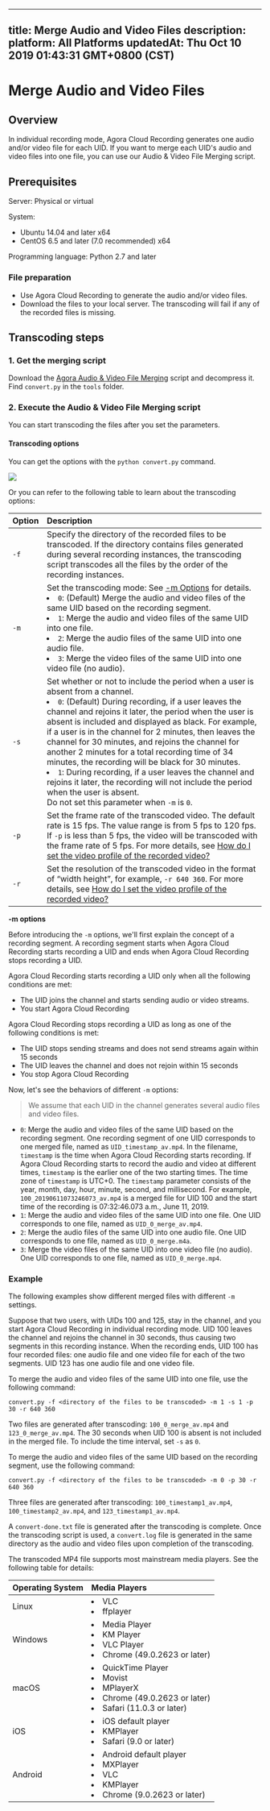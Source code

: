 
---
title: Merge Audio and Video Files
description: 
platform: All Platforms
updatedAt: Thu Oct 10 2019 01:43:31 GMT+0800 (CST)
---
# Merge Audio and Video Files
## Overview

In individual recording mode, Agora Cloud Recording generates one audio and/or video file for each UID. If you want to merge each UID's audio and video files into one file, you can use our Audio & Video File Merging script.

## Prerequisites

Server: Physical or virtual

System:

- Ubuntu 14.04 and later x64
- CentOS 6.5 and later (7.0 recommended) x64

Programming language: Python 2.7 and later

### File preparation

- Use Agora Cloud Recording to generate the audio and/or video files.
- Download the files to your local server. The transcoding will fail if any of the recorded files is missing.

## Transcoding steps

### 1. Get the merging script

Download the [Agora Audio & Video File Merging](https://download.agora.io/acrsdk/release/Agora_Cloud_Recording_Tools_v1.0.0.7_20190929-1569690666_807.tar.gz) script and decompress it. Find `convert.py` in the `tools` folder.

### 2. Execute the Audio & Video File Merging script

You can start transcoding the files after you set the parameters.

#### Transcoding options

You can get the options with the `python convert.py` command.

![](https://web-cdn.agora.io/docs-files/1569831552391)

 Or you can refer to the following table to learn about the transcoding options:

| Option | Description                                                  |
| :----- | :----------------------------------------------------------- |
| `-f`   | Specify the directory of the recorded files to be transcoded. If the directory contains files generated during several recording instances, the transcoding script transcodes all the files by the order of the recording instances. |
| `-m`   | Set the transcoding mode: See [-m Options](#-m) for details.<li>`0`: (Default) Merge the audio and video files of the same UID based on the recording segment.</li><li>`1`: Merge the audio and video files of the same UID into one file.</li><li>`2`: Merge the audio files of the same UID into one audio file.</li><li>`3`: Merge the video files of the same UID into one video file (no audio).</li> |
| `-s`   | Set whether or not to include the period when a user is absent from a channel.<li>`0`: (Default) During recording, if a user leaves the channel and rejoins it later, the period when the user is absent is included and displayed as black. For example, if a user is in the channel for 2 minutes, then leaves the channel for 30 minutes, and rejoins the channel for another 2 minutes for a total recording time of 34 minutes, the recording will be black for 30 minutes.</li><li>`1`: During recording, if a user leaves the channel and rejoins it later, the recording will not include the period when the user is absent.</li>Do not set this parameter when `-m` is `0`. |
| `-p`   | Set the frame rate of the transcoded video. The default rate is 15 fps. The value range is from 5 fps to 120 fps. If `-p` is less than 5 fps, the video will be transcoded with the frame rate of 5 fps. For more details, see [How do I set the video profile of the recorded video?](https://docs.agora.io/en/faq/recording_video_profile) |
| `-r`   | Set the resolution of the transcoded video in the format of “width height”, for example, `-r 640 360`. For more details, see [How do I set the video profile of the recorded video?](https://docs.agora.io/en/faq/recording_video_profile) |

<a id="-m">**-m options**</a>

Before introducing the `-m` options, we'll first explain the concept of a recording segment. A recording segment starts when Agora Cloud Recording starts recording a UID and ends when Agora Cloud Recording stops recording a UID.

Agora Cloud Recording starts recording a UID only when all the following conditions are met:

- The UID joins the channel and starts sending audio or video streams.
- You start Agora Cloud Recording

Agora Cloud Recording stops recording a UID as long as one of the following conditions is met:

- The UID stops sending streams and does not send streams again within 15 seconds
- The UID leaves the channel and does not rejoin within 15 seconds
- You stop Agora Cloud Recording

Now, let's see the behaviors of different `-m` options:

> We assume that each UID in the channel generates several audio files and video files.

- `0`: Merge the audio and video files of the same UID based on the recording segment. One recording segment of one UID corresponds to one merged file, named as `UID_timestamp_av.mp4`. In the filename, `timestamp` is the time when Agora Cloud Recording starts recording. If Agora Cloud Recording starts to record the audio and video at different times, `timestamp` is the earlier one of the two starting times. The time zone of `timestamp` is UTC+0. The `timestamp` parameter consists of the year, month, day, hour, minute, second, and millisecond. For example, `100_20190611073246073_av.mp4` is a merged file for UID 100 and the start time of the recording is 07:32:46.073 a.m., June 11, 2019.
- `1`: Merge the audio and video files of the same UID into one file. One UID corresponds to one file, named as `UID_0_merge_av.mp4`.
- `2`: Merge the audio files of the same UID into one audio file. One UID corresponds to one file, named as `UID_0_merge.m4a`.
- `3`: Merge the video files of the same UID into one video file (no audio). One UID corresponds to one file, named as `UID_0_merge.mp4`.

### Example

The following examples show different merged files with different `-m` settings.

Suppose that two users, with UIDs 100 and 125, stay in the channel, and you start Agora Cloud Recording in individual recording mode. UID 100 leaves the channel and rejoins the channel in 30 seconds, thus causing two segments in this recording instance. When the recording ends, UID 100 has four recorded files: one audio file and one video file for each of the two segments. UID 123 has one audio file and one video file.

To merge the audio and video files of the same UID into one file, use the following command:

```
convert.py -f <directory of the files to be transcoded> -m 1 -s 1 -p 30 -r 640 360
```

Two files are generated after transcoding: `100_0_merge_av.mp4` and `123_0_merge_av.mp4`. The 30 seconds when UID 100 is absent is not included in the merged file. To include the time interval, set `-s` as `0`.

To merge the audio and video files of the same UID based on the recording segment, use the following command:

```
convert.py -f <directory of the files to be transcoded> -m 0 -p 30 -r 640 360
```

Three files are generated after transcoding: `100_timestamp1_av.mp4`, `100_timestamp2_av.mp4`, and `123_timestamp1_av.mp4`.

A `convert-done.txt` file is generated after the transcoding is complete. Once the transcoding script is used, a `convert.log` file is generated in the same directory as the audio and video files upon completion of the transcoding.

The transcoded MP4 file supports most mainstream media players. See the following table for details:

| Operating System | Media Players                                                |
| :--------------- | :----------------------------------------------------------- |
| Linux            | <li>VLC</li><li>ffplayer</li>                                                  |
| Windows          | <li>Media Player</li><li>KM Player</li><li>VLC Player</li><li>Chrome (49.0.2623 or later)</li>   |
| macOS            | <li>QuickTime Player</li><li>Movist</li><li>MPlayerX</li><li>Chrome (49.0.2623 or later)</li><li>Safari (11.0.3 or later)</li> |
| iOS              | <li>iOS default player</li><li>KMPlayer</li><li>Safari (9.0 or later)</li>              |
| Android          | <li>Android default player</li><li>MXPlayer</li><li>VLC</li><li>KMPlayer</li><li>Chrome (9.0.2623 or later)</li> |
